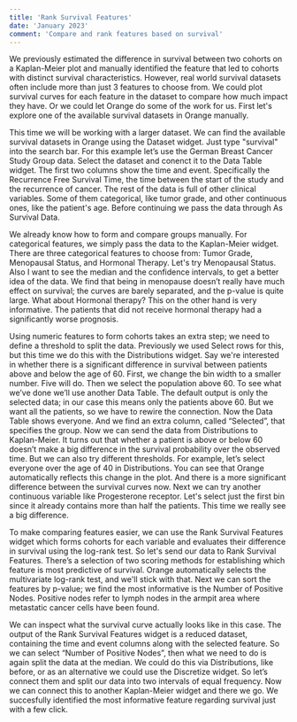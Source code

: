 ```yaml
---
title: 'Rank Survival Features'
date: 'January 2023'
comment: 'Compare and rank features based on survival'
---
```



We previously estimated the difference in survival between two cohorts on a Kaplan-Meier plot and manually identified the feature that led to cohorts with distinct survival characteristics. However, real world survival datasets often include more than just 3 features to choose from. We could plot survival curves for each feature in the dataset to compare how much impact they have. Or we could let Orange do some of the work for us. First let's explore one of the available survival datasets in Orange manually. 

This time we will be working with a larger dataset. We can find the available survival datasets in Orange using the Dataset widget. Just type "survival" into the search bar. For this example let’s use the German Breast Cancer Study Group data. Select the dataset and conenct it to the Data Table widget. The first two columns show the time and event. Specifically the Recurrence Free Survival Time, the time between the start of the study and the recurrence of cancer. The rest of the data is full of other clinical variables. Some of them categorical, like tumor grade, and other continuous ones, like the patient's age. Before continuing we pass the data through As Survival Data. 

We already know how to form and compare groups manually. For categorical features, we simply pass the data to the Kaplan-Meier widget. There are three categorical features to choose from: Tumor Grade, Menopausal Status, and Hormonal Therapy. Let's try Menopausal Status. Also I want to see the median and the confidence intervals, to get a better idea of the data. We find that being in menopause doesn’t really have much effect on survival; the curves are barely separated, and the p-value is quite large. What about Hormonal therapy? This on the other hand is very informative. The patients that did not receive hormonal therapy had a significantly worse prognosis. 

Using numeric features to form cohorts takes an extra step; we need to define a threshold to split the data. Previously we used Select rows for this, but this time we do this with the Distributions widget. Say we're interested in whether there is a significant difference in survival between patients above and below the age of 60. First, we change the bin width to a smaller number. Five will do. Then we select the population above 60. To see what we’ve done we’ll use another Data Table. The default output is only the selected data; in our case this means only the patients above 60. But we want all the patients, so we have to rewire the connection. Now the Data Table shows everyone. And we find an extra column, called “Selected”, that specifies the group. Now we can send the data from Distributions to Kaplan-Meier. It turns out that whether a patient is above or below 60 doesn’t make a big difference in the survival probability over the observed time. But we can also try different thresholds. For example, let’s select everyone over the age of 40 in Distributions. You can see that Orange automatically reflects this change in the plot. And there is a more significant difference between the survival curves now. Next we can try another continuous variable like Progesterone receptor. Let's select just the first bin since it already contains more than half the patients. This time we really see a big difference.

To make comparing features easier, we can use the Rank Survival Features widget which forms cohorts for each variable and evaluates their difference in survival using the log-rank test. So let's send our data to Rank Survival Features. There’s a selection of two scoring methods for establishing which feature is most predictive of survival. Orange automatically selects the multivariate log-rank test, and we'll stick with that. Next we can sort the features by p-value; we find the most informative is the Number of Positive Nodes. Positive nodes refer to lymph nodes in the armpit area where metastatic cancer cells have been found.

We can inspect what the survival curve actually looks like in this case. The output of the Rank Survival Features widget is a reduced dataset, containing the time and event columns along with the selected feature. So we can select “Number of Positive Nodes”, then what we need to do is again split the data at the median. We could do this via Distributions, like before, or as an alternative we could use the Discretize widget. So let’s connect them and split our data into two intervals of equal frequency. Now we can connect this to another Kaplan-Meier widget and there we go. We succesfully identified the most informative feature regarding survival just with a few click. 

 





 




